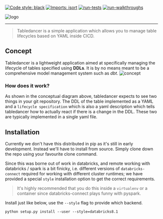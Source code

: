 [![Code style: black](https://img.shields.io/badge/code%20style-black-000000.svg)](https://github.com/psf/black)
[![Imports: isort](https://img.shields.io/badge/%20imports-isort-%231674b1?style=flat&labelColor=ef8336)](https://pycqa.github.io/isort/)
[![run-tests](https://github.com/codeBehindMe/tabledancer/actions/workflows/run-tests.yaml/badge.svg)](https://github.com/codeBehindMe/tabledancer/actions/workflows/run-tests.yaml)
[![run-walkthroughs](https://github.com/codeBehindMe/tabledancer/actions/workflows/run-walkthroughs.yaml/badge.svg)](https://github.com/codeBehindMe/tabledancer/actions/workflows/run-walkthroughs.yaml)

![logo](https://storage.googleapis.com/tabledancermedia/tabledancer_header_open_blush_large.png)

---
> Tabledancer is a simple application which allows you to manage table lifecycles 
> based on YAML inside CICD.

## Concept

Tabledancer is a lightweight application aimed at specifically managing the 
lifecycle of tables specified using **DDLs**. It is by no means meant to be a
comprehensive model management system such as *dbt*. 
![concept](https://storage.googleapis.com/tabledancermedia/tabledancer_concept_diagram.png)


### How does it work?

As shown in the conceptual diagram above, tabledancer expects to see two things
in your git repository. The DDL of the table implemented as a YAML and a 
`lifecycle specification` which is also a yaml description which tells 
tabledancer how to actually react if there is a change in the DDL. These two
are typically implemented in a single yaml file. 

## Installation

Currently we don't have this distributed in pip as it's still in early 
development. Instead we'll have to install from source. Simply clone down the
repo using your favourite clone command.

Since this was borne out of work in databricks, and remote working with 
databricks / spark is a bit finicky, i.e. different versions of 
`databricks-connect` required for working with different cluster runtimes; we
have provided a special `style` installation option to get the correct 
requirements.

> It's highly recommended that you do this inside a `virtualenv` or a container
> since databricks-connect plays funny with pyspark. 

Install just like below, use the `--style` flag to provide which backend.

```
python setup.py install --user --style=databricks8.1
```